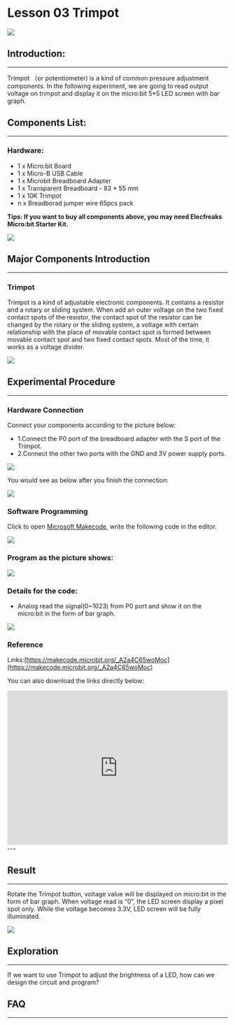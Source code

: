 # Lesson 03 Trimpot 

 ![](./images/eN8vvty.jpg)

## Introduction:
---
Trimpot （or potentiometer) is a kind of common pressure adjustment components. In the following experiment, we are going to read output voltage on trimpot and display it on the  micro:bit 5*5 LED screen with bar graph.

## Components List:
---
### Hardware:

- 1 x Micro:bit Board
- 1 x Micro-B USB Cable
- 1 x Microbit Breadboard Adapter
- 1 x Transparent Breadboard - 83 * 55 mm
- 1 x 10K Trimpot
- n x Breadborad jumper wire 65pcs pack

****Tips: If you want to buy all components above, you may need Elecfreaks Micro:bit Starter Kit.****

![](./images/W4tseua.jpg)

## Major Components Introduction
---
### Trimpot

Trimpot is a kind of adjustable electronic components. It contains a resistor and a rotary or sliding system. When add an outer voltage on the two fixed contact spots of the resistor,  the contact spot of the resistor can be changed by the rotary or the sliding system,  a voltage with certain relationship with the place of movable contact spot is formed between movable contact spot and two fixed contact spots. Most of the time, it works as a voltage divider. 

![](./images/uhr2hkg.jpg)

## Experimental Procedure
---
### Hardware Connection
Connect your components according to the picture below: 

- 1.Connect the P0 port of the breadboard adapter with the S port of the Trimpot.
- 2.Connect the other two ports with the GND and 3V power supply ports.

![](./images/ONL9HWv.jpg)

You would see as  below after you finish the connection: 

![](./images/dFGjHMH.jpg)

### Software Programming

Click to open [Microsoft Makecode](https://makecode.microbit.org/), write the following code in the editor.

![](./images/JHZUvh2.png)

### Program as the picture shows:

![](./images/PinA4U7.png)

### Details for the code:
- Analog read the signal(0~1023) from P0 port and show it on the micro:bit in the form of bar graph.

![](./images/PinA4U7.png)

### Reference
Links:[https://makecode.microbit.org/_A2a4C65woMoc](https://makecode.microbit.org/_A2a4C65woMoc)

You can also download the links directly below:

<div style="position:relative;height:0;padding-bottom:70%;overflow:hidden;"><iframe style="position:absolute;top:0;left:0;width:100%;height:100%;" src="https://makecode.microbit.org/#pub:_A2a4C65woMoc" frameborder="0" sandbox="allow-popups allow-forms allow-scripts allow-same-origin"></iframe></div>  
---

## Result
---
Rotate the Trimpot button, voltage value will be displayed on micro:bit in the form of bar graph. When voltage read is “0”, the LED screen display a pixel spot only. While the voltage becomes 3.3V, LED screen will be fully illuminated. 

![](./images/D5VDTS5.gif)


## Exploration
---
If we want to use Trimpot to adjust the brightness of a LED, how can we design the circuit and program? 

## FAQ
---



